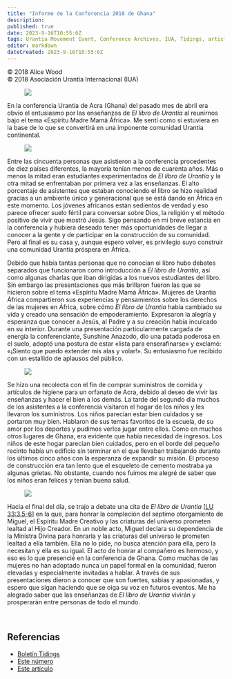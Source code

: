 ```yaml
---
title: "Informe de la Conferencia 2018 de Ghana"
description: 
published: true
date: 2023-9-16T10:55:6Z
tags: Urantia Movement Event, Conference Archives, IUA, Tidings, article
editor: markdown
dateCreated: 2023-9-16T10:55:6Z
---
```


<p class="v-card v-sheet theme--light gray lighten-3 px-2">© 2018 Alice Wood<br>© 2018 Asociación Urantia Internacional (IUA)</p>


<figure id="Figure_1" class="image urantiapedia image-style-align-left">
<img src="/image/article/IUA_Tidings/Alice-Wood-150x150.jpg">
</figure>

En la conferencia Urantia de Acra (Ghana) del pasado mes de abril era obvio el entusiasmo por las enseñanzas de _El libro de Urantia_ al reunirnos bajo el tema «Espíritu Madre Mamá África». Me sentí como si estuviera en la base de lo que se convertirá en una imponente comunidad Urantia continental.

<figure id="Figure_2" class="image urantiapedia image-style-align-right">
<img src="/image/article/IUA_Tidings/40315532-1c84-4cd7-9ee8-8da3133cc475-296x400.jpg">
</figure>

Entre las cincuenta personas que asistieron a la conferencia procedentes de diez países diferentes, la mayoría tenían menos de cuarenta años. Más o menos la mitad eran estudiantes experimentados de _El libro de Urantia_ y la otra mitad se enfrentaban por primera vez a las enseñanzas. El alto porcentaje de asistentes que estaban conociendo el libro se hizo realidad gracias a un ambiente único y generacional que se está dando en África en este momento. Los jóvenes africanos están sedientos de verdad y eso parece ofrecer suelo fértil para conversar sobre Dios, la religión y el método positivo de vivir que mostró Jesús. Sigo pensando en mi breve estancia en la conferencia y hubiera deseado tener más oportunidades de llegar a conocer a la gente y de participar en la construcción de su comunidad. Pero al final es su casa y, aunque espero volver, es privilegio suyo construir una comunidad Urantia próspera en África.

Debido que había tantas personas que no conocían el libro hubo debates separados que funcionaron como introducción a _El libro de Urantia_, así como algunas charlas que iban dirigidas a los nuevos estudiantes del libro. Sin embargo las presentaciones que más brillaron fueron las que se hicieron sobre el tema «Espíritu Madre Mamá África». Mujeres de Urantia África compartieron sus experiencias y pensamientos sobre los derechos de las mujeres en África, sobre cómo _El libro de Urantia_ había cambiado su vida y creado una sensación de empoderamiento. Expresaron la alegría y esperanza que conocer a Jesús, al Padre y a su creación había inculcado en su interior. Durante una presentación particularmente cargada de energía la conferenciante, Sunshine Anazodo, dio una patada poderosa en el suelo, adoptó una postura de estar «lista para enserafinarse» y exclamó: «¡Siento que puedo extender mis alas y volar!». Su entusiasmo fue recibido con un estallido de aplausos del público.

<figure id="Figure_3" class="image urantiapedia">
<img src="/image/article/IUA_Tidings/0b8130f7-0d24-4d72-9cf0-85cbda802bbd-e1527619060546.jpg">
</figure>

Se hizo una recolecta con el fin de comprar suministros de comida y artículos de higiene para un orfanato de Acra, debido al deseo de vivir las enseñanzas y hacer el bien a los demás. La tarde del segundo día muchos de los asistentes a la conferencia visitaron el hogar de los niños y les llevaron los suministros. Los niños parecían estar bien cuidados y se portaron muy bien. Hablaron de sus temas favoritos de la escuela, de su amor por los deportes y pudimos verlos jugar entre ellos. Como en muchos otros lugares de Ghana, era evidente que había necesidad de ingresos. Los niños de este hogar parecían bien cuidados, pero en el borde del pequeño recinto había un edificio sin terminar en el que llevaban trabajando durante los últimos cinco años con la esperanza de expandir su misión. El proceso de construcción era tan lento que el esqueleto de cemento mostraba ya algunas grietas. No obstante, cuando nos fuimos me alegré de saber que los niños eran felices y tenían buena salud.

<figure id="Figure_4" class="image urantiapedia image-style-align-right">
<img src="/image/article/IUA_Tidings/Ghana-SG-300x225.jpg">
</figure>

Hacia el final del día, se trajo a debate una cita de _El libro de Urantia_ <a id="a60_99"></a>[[LU 33:3.5-6](/es/The_Urantia_Book/33#p3_5)] en la que, para honrar la compleción del séptimo otorgamiento de Miguel, el Espíritu Madre Creativo y las criaturas del universo prometen lealtad al Hijo Creador. En un noble acto, Miguel declara su dependencia de la Ministra Divina para honrarla y las criaturas del universo le prometen lealtad a ella también. Ella no lo pide, no busca atención para ella, pero la necesitan y ella es su igual. El acto de honrar al compañero es hermoso, y eso es lo que presencié en la conferencia de Ghana. Como muchas de las mujeres no han adoptado nunca un papel formal en la comunidad, fueron elevadas y especialmente invitadas a hablar. A través de sus presentaciones dieron a conocer que son fuertes, sabias y apasionadas, y espero que sigan haciendo que se oiga su voz en futuros eventos. Me ha alegrado saber que las enseñanzas de _El libro de Urantia_ vivirán y prosperarán entre personas de todo el mundo.

<br style="clear:both;"/>

## Referencias

- [Boletín Tidings](https://urantia-association.org/acerca-del-boletin-tidings/?lang=es)
- [Este número](https://urantia-association.org/newsletter/tidings-junio-2018/?lang=es)
- [Este artículo](https://urantia-association.org/informe-de-la-conferencia-2018-de-ghana/?lang=es)

